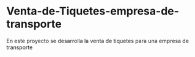 # Venta-de-Tiquetes-empresa-de-transporte
En este proyecto se desarrolla la venta de tiquetes para una empresa de transporte
